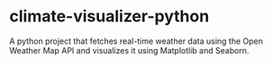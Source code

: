 # climate-visualizer-python
A python project that fetches real-time weather data using the Open Weather  Map API and visualizes it using Matplotlib and Seaborn.
